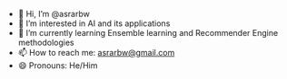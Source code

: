 - 👋 Hi, I’m @asrarbw
- 👀 I’m interested in AI and its applications
- 🌱 I’m currently learning Ensemble learning and Recommender Engine methodologies
- 📫 How to reach me: asrarbw@gmail.com
- 😄 Pronouns: He/Him

<!---
asrarbw/asrarbw is a ✨ special ✨ repository because its `README.md` (this file) appears on your GitHub profile.
You can click the Preview link to take a look at your changes.
--->
